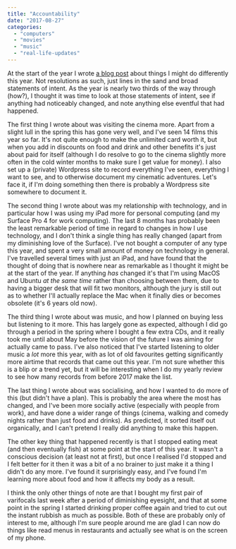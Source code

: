 ```yaml
---
title: "Accountability"
date: "2017-08-27"
categories: 
  - "computers"
  - "movies"
  - "music"
  - "real-life-updates"
---
```


At the start of the year I wrote [a blog post](http://teknostatik.co.uk/2017/01/03/2017-plans/) about things I might do differently this year. Not resolutions as such, just lines in the sand and broad statements of intent. As the year is nearly two thirds of the way through (how?), I thought it was time to look at those statements of intent, see if anything had noticeably changed, and note anything else eventful that had happened.

The first thing I wrote about was visiting the cinema more. Apart from a slight lull in the spring this has gone very well, and I've seen 14 films this year so far. It's not quite enough to make the unlimited card worth it, but when you add in discounts on food and drink and other benefits it's just about paid for itself (although I do resolve to go to the cinema slightly more often in the cold winter months to make sure I get value for money). I also set up a (private) Wordpress site to record everything I've seen, everything I want to see, and to otherwise document my cinematic adventures. Let's face it, if I'm doing something then there is probably a Wordpress site somewhere to document it.

The second thing I wrote about was my relationship with technology, and in particular how I was using my iPad more for personal computing (and my Surface Pro 4 for work computing). The last 8 months has probably been the least remarkable period of time in regard to changes in how I use technology, and I don't think a single thing has really changed (apart from my diminishing love of the Surface). I've not bought a computer of any type this year, and spent a very small amount of money on technology in general. I've travelled several times with just an iPad, and have found that the thought of doing that is nowhere near as remarkable as I thought it might be at the start of the year. If anything _has_ changed it's that I'm using MacOS and Ubuntu _at the same time_ rather than choosing between them, due to having a bigger desk that will fit two monitors, although the jury is still out as to whether I'll actually replace the Mac when it finally dies or becomes obsolete (it's 6 years old now).

The third thing I wrote about was music, and how I planned on buying less but listening to it more. This has largely gone as expected, although I did go through a period in the spring where I bought a few extra CDs, and it really took me until about May before the vision of the future I was aiming for actually came to pass. I've also noticed that I've started listening to older music a _lot_ more this year, with as lot of old favourites getting significantly more airtime that records that came out this year. I'm not sure whether this is a blip or a trend yet, but it will be interesting when I do my yearly review to see how many records from before 2017 make the list.

The last thing I wrote about was socialising, and how I wanted to do more of this (but didn't have a plan). This is probably the area where the most has changed, and I've been more socially active (especially with people from work), and have done a wider range of things (cinema, walking and comedy nights rather than just food and drinks). As predicted, it sorted itself out organically, and I can't pretend I really did anything to make this happen.

The other key thing that happened recently is that I stopped eating meat (and then eventually fish) at some point at the start of this year. It wasn't a conscious decision (at least not at first), but once I realised I'd stopped and I felt better for it then it was a bit of a no brainer to just make it a thing I didn't do any more. I've found it surprisingly easy, and I've found I'm learning more about food and how it affects my body as a result.

I think the only other things of note are that I bought my first pair of varifocals last week after a period of diminishing eyesight, and that at some point in the spring I started drinking proper coffee again and tried to cut out the instant rubbish as much as possible. Both of these are probably only of interest to me, although I'm sure people around me are glad I can now do things like read menus in restaurants and actually see what is on the screen of my phone.
